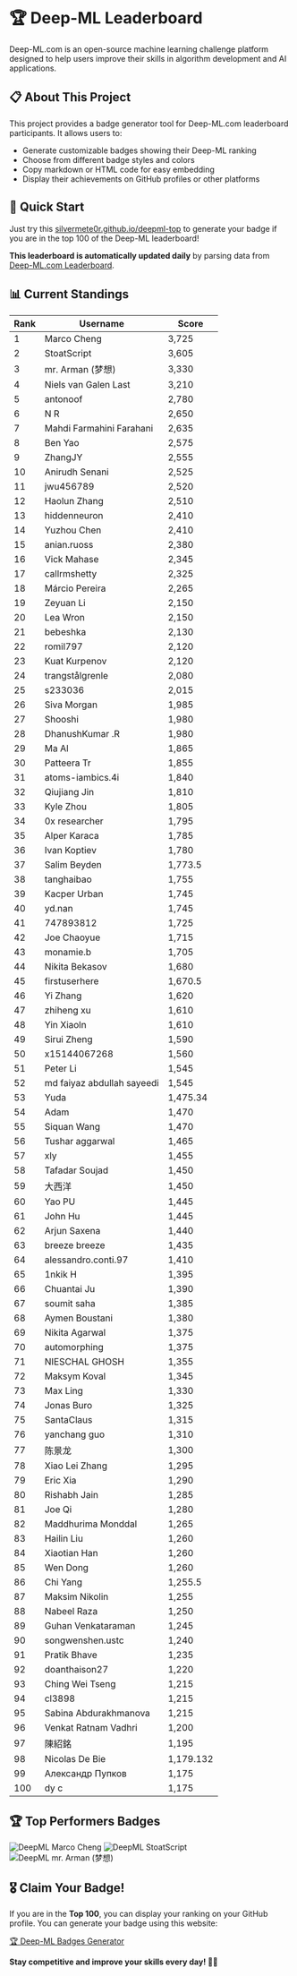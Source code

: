 # 🏆 Deep-ML Leaderboard

Deep-ML.com is an open-source machine learning challenge platform designed to help users improve their skills in algorithm development and AI applications.  

## 📋 About This Project

This project provides a badge generator tool for Deep-ML.com leaderboard participants. It allows users to:
- Generate customizable badges showing their Deep-ML ranking
- Choose from different badge styles and colors
- Copy markdown or HTML code for easy embedding
- Display their achievements on GitHub profiles or other platforms

## 🚀 Quick Start

Just try this [silvermete0r.github.io/deepml-top](silvermete0r.github.io/deepml-top) to generate your badge if you are in the top 100 of the Deep-ML leaderboard!

**This leaderboard is automatically updated daily** by parsing data from [Deep-ML.com Leaderboard](https://www.deep-ml.com/leaderboard).  

## 📊 Current Standings  

<!-- LEADERBOARD_START -->
| Rank | Username | Score |
|------|---------|-------|
| 1 | Marco Cheng | 3,725 |
| 2 | StoatScript | 3,605 |
| 3 | mr. Arman (梦想) | 3,330 |
| 4 | Niels van Galen Last | 3,210 |
| 5 | antonoof | 2,780 |
| 6 | N R | 2,650 |
| 7 | Mahdi Farmahini Farahani | 2,635 |
| 8 | Ben Yao | 2,575 |
| 9 | ZhangJY | 2,555 |
| 10 | Anirudh Senani | 2,525 |
| 11 | jwu456789 | 2,520 |
| 12 | Haolun Zhang | 2,510 |
| 13 | hiddenneuron | 2,410 |
| 14 | Yuzhou Chen | 2,410 |
| 15 | anian.ruoss | 2,380 |
| 16 | Vick Mahase | 2,345 |
| 17 | callrmshetty | 2,325 |
| 18 | Márcio Pereira | 2,265 |
| 19 | Zeyuan Li | 2,150 |
| 20 | Lea Wron | 2,150 |
| 21 | bebeshka | 2,130 |
| 22 | romil797 | 2,120 |
| 23 | Kuat Kurpenov | 2,120 |
| 24 | trangstålgrenle | 2,080 |
| 25 | s233036 | 2,015 |
| 26 | Siva Morgan | 1,985 |
| 27 | Shooshi | 1,980 |
| 28 | DhanushKumar .R | 1,980 |
| 29 | Ma Al | 1,865 |
| 30 | Patteera Tr | 1,855 |
| 31 | atoms-iambics.4i | 1,840 |
| 32 | Qiujiang Jin | 1,810 |
| 33 | Kyle Zhou | 1,805 |
| 34 | 0x researcher | 1,795 |
| 35 | Alper Karaca | 1,785 |
| 36 | Ivan Koptiev | 1,780 |
| 37 | Salim Beyden | 1,773.5 |
| 38 | tanghaibao | 1,755 |
| 39 | Kacper Urban | 1,745 |
| 40 | yd.nan | 1,745 |
| 41 | 747893812 | 1,725 |
| 42 | Joe Chaoyue | 1,715 |
| 43 | monamie.b | 1,705 |
| 44 | Nikita Bekasov | 1,680 |
| 45 | firstuserhere | 1,670.5 |
| 46 | Yi Zhang | 1,620 |
| 47 | zhiheng xu | 1,610 |
| 48 | Yin Xiaoln | 1,610 |
| 49 | Sirui Zheng | 1,590 |
| 50 | x15144067268 | 1,560 |
| 51 | Peter Li | 1,545 |
| 52 | md faiyaz abdullah sayeedi | 1,545 |
| 53 | Yuda | 1,475.34 |
| 54 | Adam | 1,470 |
| 55 | Siquan Wang | 1,470 |
| 56 | Tushar aggarwal | 1,465 |
| 57 | xly | 1,455 |
| 58 | Tafadar Soujad | 1,450 |
| 59 | 大西洋 | 1,450 |
| 60 | Yao PU | 1,445 |
| 61 | John Hu | 1,445 |
| 62 | Arjun Saxena | 1,440 |
| 63 | breeze breeze | 1,435 |
| 64 | alessandro.conti.97 | 1,410 |
| 65 | 1nkik H | 1,395 |
| 66 | Chuantai Ju | 1,390 |
| 67 | soumit saha | 1,385 |
| 68 | Aymen Boustani | 1,380 |
| 69 | Nikita Agarwal | 1,375 |
| 70 | automorphing | 1,375 |
| 71 | NIESCHAL GHOSH | 1,355 |
| 72 | Maksym Koval | 1,345 |
| 73 | Max Ling | 1,330 |
| 74 | Jonas Buro | 1,325 |
| 75 | SantaClaus | 1,315 |
| 76 | yanchang guo | 1,310 |
| 77 | 陈景龙 | 1,300 |
| 78 | Xiao Lei Zhang | 1,295 |
| 79 | Eric Xia | 1,290 |
| 80 | Rishabh Jain | 1,285 |
| 81 | Joe Qi | 1,280 |
| 82 | Maddhurima Monddal | 1,265 |
| 83 | Hailin Liu | 1,260 |
| 84 | Xiaotian Han | 1,260 |
| 85 | Wen Dong | 1,260 |
| 86 | Chi Yang | 1,255.5 |
| 87 | Maksim Nikolin | 1,255 |
| 88 | Nabeel Raza | 1,250 |
| 89 | Guhan Venkataraman | 1,245 |
| 90 | songwenshen.ustc | 1,240 |
| 91 | Pratik Bhave | 1,235 |
| 92 | doanthaison27 | 1,220 |
| 93 | Ching Wei Tseng | 1,215 |
| 94 | cl3898 | 1,215 |
| 95 | Sabina Abdurakhmanova | 1,215 |
| 96 | Venkat Ratnam Vadhri | 1,200 |
| 97 | 陳紹銘 | 1,195 |
| 98 | Nicolas De Bie | 1,179.132 |
| 99 | Александр Пупков | 1,175 |
| 100 | dy c | 1,175 |
<!-- LEADERBOARD_END -->

## 🏆 Top Performers Badges

<!-- BADGES_START -->
![DeepML Marco Cheng](https://img.shields.io/badge/dynamic/json?url=https%3A%2F%2Fraw.githubusercontent.com%2Fsilvermete0r%2Fdeepml-top%2Fmain%2Fbadges.json&query=%24.4091c1a21900bd2c7d3f4e343acddda1.label&prefix=Rank%20&style=for-the-badge&label=%F0%9F%9A%80%20DeepML&color=blue&link=https%3A%2F%2Fwww.deep-ml.com%2Fleaderboard)
![DeepML StoatScript](https://img.shields.io/badge/dynamic/json?url=https%3A%2F%2Fraw.githubusercontent.com%2Fsilvermete0r%2Fdeepml-top%2Fmain%2Fbadges.json&query=%24.2561d6c634fa6c4eb794454446029d95.label&prefix=Rank%20&style=for-the-badge&label=%F0%9F%9A%80%20DeepML&color=blue&link=https%3A%2F%2Fwww.deep-ml.com%2Fleaderboard)
![DeepML mr. Arman (梦想)](https://img.shields.io/badge/dynamic/json?url=https%3A%2F%2Fraw.githubusercontent.com%2Fsilvermete0r%2Fdeepml-top%2Fmain%2Fbadges.json&query=%24.1247b1b5b9cd95e98d7ff7438207406f.label&prefix=Rank%20&style=for-the-badge&label=%F0%9F%9A%80%20DeepML&color=blue&link=https%3A%2F%2Fwww.deep-ml.com%2Fleaderboard)
<!-- BADGES_END -->

## 🎖 Claim Your Badge!  

If you are in the **Top 100**, you can display your ranking on your GitHub profile. You can generate your badge using this website:

[🏆 Deep-ML Badges Generator](https://silvermete0r.github.io/deepml-top/)

**Stay competitive and improve your skills every day! 🚀🔥**